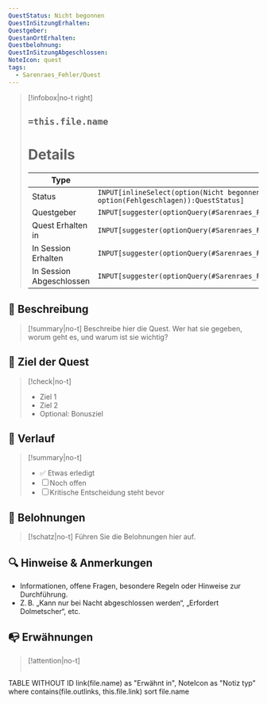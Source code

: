 ```yaml
---
QuestStatus: Nicht begonnen
QuestInSitzungErhalten: 
Questgeber: 
QuestanOrtErhalten: 
Questbelohnung: 
QuestInSitzungAbgeschlossen: 
NoteIcon: quest
tags:
  - Sarenraes_Fehler/Quest
---
```

> [!infobox|no-t right]
> ## `=this.file.name`
> # Details
> Type |  Daten |
>  --- | --- |
> Status | `INPUT[inlineSelect(option(Nicht begonnen), option(Begonnen), option(Erfolgreich abg.), option(Fehlgeschlagen)):QuestStatus]` |
> Questgeber  | `INPUT[suggester(optionQuery(#Sarenraes_Fehler/Personen/NPC)):Questgeber]` |
> Quest Erhalten in | `INPUT[suggester(optionQuery(#Sarenraes_Fehler/Ort)):QuestanOrtErhalten]` |
> In Session Erhalten | `INPUT[suggester(optionQuery(#Sarenraes_Fehler/Session_Journal)):QuestInSitzungErhalten]` |
> In Session Abgeschlossen | `INPUT[suggester(optionQuery(#Sarenraes_Fehler/Session_Journal)):QuestInSitzungAbgeschlossen]` |
## 📝 Beschreibung
> [!summary|no-t]
> Beschreibe hier die Quest. Wer hat sie gegeben, worum geht es, und warum ist sie wichtig?

## 🎯 Ziel der Quest
> [!check|no-t]
> - Ziel 1
> - Ziel 2
> - Optional: Bonusziel

## 🧭 Verlauf
> [!summary|no-t]
>- ✅ Etwas erledigt
>- ☐ Noch offen
>- ☐ Kritische Entscheidung steht bevor

## 🎁 Belohnungen
> [!schatz|no-t]
> Führen Sie die Belohnungen hier auf.

## 🔍 Hinweise & Anmerkungen
- Informationen, offene Fragen, besondere Regeln oder Hinweise zur Durchführung.
- Z. B. „Kann nur bei Nacht abgeschlossen werden“, „Erfordert Dolmetscher“, etc.


## 📭 Erwähnungen 
> [!attention|no-t]
>```dataview
TABLE WITHOUT ID link(file.name) as "Erwähnt in", NoteIcon as "Notiz typ"
where contains(file.outlinks, this.file.link)
sort file.name